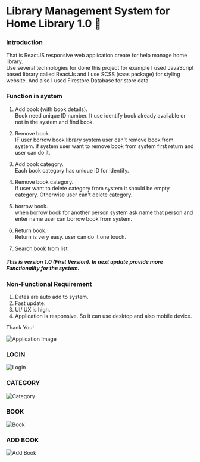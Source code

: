 # Library Management System for Home Library 1.0 :notebook_with_decorative_cover:

### Introduction
That is ReactJS responsive web application create for help manage home library. <br>
Use several technologies for done this project for example I used JavaScript based library called ReactJs and I use SCSS (saas package) for styling website. And also I used Firestore Database for store data.

### Function in system
01. Add book (with book details). <br>
Book need unique ID number. It use identify book already available or not in the system and find book. <br>

02. Remove book. <br>
IF user borrow book library system user can't remove book from system. if system user want to remove book from system first return and user can do it.

03. Add book category. <br>
Each book category has unique ID for identify.

04. Remove book category. <br>
If user want to delete category from system it should be empty category. Otherwise user can't delete category.

05. borrow book. <br>
when borrow book for another person system ask name that person and enter name user can borrow book from system.

06. Return book. <br>
Return is very easy. user can do it one touch. <br>

07. Search book from list

##### This is version 1.0 (First Version). In next update provide more Functionality for the system.

### Non-Functional Requirement
01. Dates are auto add to system.
02. Fast update.
03. UI/ UX is high.
04. Application is responsive. So it can use desktop and also mobile device.

Thank You!

![Application Image](https://firebasestorage.googleapis.com/v0/b/library-system---madhavi.appspot.com/o/Project%20Library.jpeg?alt=media&token=daca736d-ed28-46b2-8dee-2ee4f7d2c7d7)

### LOGIN
![Login](https://firebasestorage.googleapis.com/v0/b/library-system---madhavi.appspot.com/o/Login.jpeg?alt=media&token=e1df07a1-e091-46eb-8017-709188aaf281)

### CATEGORY
![Category](https://firebasestorage.googleapis.com/v0/b/library-system---madhavi.appspot.com/o/Category.jpeg?alt=media&token=b437de41-5a8b-452a-a539-3d7be84f0838)

### BOOK
![Book](https://firebasestorage.googleapis.com/v0/b/library-system---madhavi.appspot.com/o/Book.jpeg?alt=media&token=20fd3d7b-5a8c-4619-9a91-2f94e228e9a2)

### ADD BOOK
![Add Book](https://firebasestorage.googleapis.com/v0/b/library-system---madhavi.appspot.com/o/Add%20Book.jpeg?alt=media&token=a2779364-0df1-4fcf-b9e7-6e8480dc4602)
